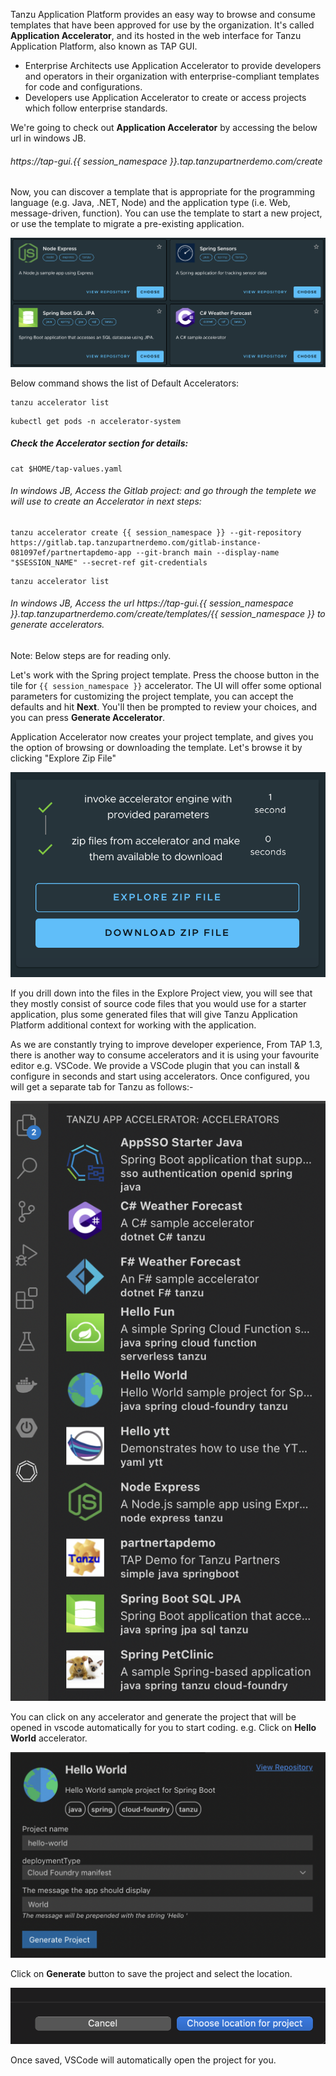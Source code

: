 Tanzu Application Platform provides an easy way to browse and consume templates that have been approved for use by the organization. It's called **Application Accelerator**, and its hosted in the web interface for Tanzu Application Platform, also known as TAP GUI. 
* Enterprise Architects use Application Accelerator to provide developers and operators in their organization with enterprise-compliant templates for code and configurations.
* Developers use Application Accelerator to create or access projects which follow enterprise standards.

We're going to check out **Application Accelerator** by accessing the below url in windows JB. 


###### https://tap-gui.{{ session_namespace }}.tap.tanzupartnerdemo.com/create


Now, you can discover a template that is appropriate for the programming language (e.g. Java, .NET, Node) and the application type (i.e. Web, message-driven, function). You can use the template to start a new project, or use the template to migrate a pre-existing application.

![Accelerator Templates](images/acc-templates.png)

Below command shows the list of Default Accelerators: 

```execute
tanzu accelerator list 
```

```execute
kubectl get pods -n accelerator-system
```

##### Check the Accelerator section for details: 

```execute
cat $HOME/tap-values.yaml
```

###### In windows JB, Access the Gitlab project: and go through the templete we will use to create an Accelerator in next steps: 

```execute
tanzu accelerator create {{ session_namespace }} --git-repository https://gitlab.tap.tanzupartnerdemo.com/gitlab-instance-081097ef/partnertapdemo-app --git-branch main --display-name "$SESSION_NAME" --secret-ref git-credentials
```

```execute
tanzu accelerator list 
```

###### In windows JB, Access the url https://tap-gui.{{ session_namespace }}.tap.tanzupartnerdemo.com/create/templates/{{ session_namespace }} to generate accelerators. 

Note: Below steps are for reading only. 

Let's work with the Spring project template. Press the choose button in the tile for `{{ session_namespace }}` accelerator. The UI will offer some optional parameters for customizing the project template, you can accept the defaults and hit **Next**. You'll then be prompted to review your choices, and you can press **Generate Accelerator**.

Application Accelerator now creates your project template, and gives you the option of browsing or downloading the template. Let's browse it by clicking "Explore Zip File"

![Explore Template](images/acc-explore.png)

If you drill down into the files in the Explore Project view, you will see that they mostly consist of source code files that you would use for a starter application, plus some generated files that will give Tanzu Application Platform additional context for working with the application. 

As we are constantly trying to improve developer experience, From TAP 1.3, there is another way to consume accelerators and it is using your favourite editor e.g. VSCode. We provide a VSCode plugin that you can install & configure in seconds and start using accelerators. Once configured, you will get a separate tab for Tanzu as follows:-

![Explore Accelerators](images/app-accelerators-in-vscode.png)

You can click on any accelerator and generate the project that will be opened in vscode automatically for you to start coding.
e.g. Click on **Hello World** accelerator.

![Hello World Accelerator](images/hello-world-accelerator.png)

Click on **Generate** button to save the project and select the location.

![project-location](images/project-location.png)

Once saved, VSCode will automatically open the project for you.
